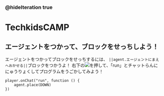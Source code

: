 ### @hideIteration true

# TechkidsCAMP

## エージェントをつかって、ブロックをせっちしよう！

エージェントをつかってブロックをせっちするには、
``||agent.エージェントにまえへおかせる||``ブロックをつかうよ！
右下の![](https://raw.githubusercontent.com/camp-minecraft/TechkidsCampTutorial/master/images/playbutton.png)を押して、「run」とチャットらんににゅうりょくしてプログラムをうごかしてみよう！

```template
player.onChat("run", function () {
    agent.place(DOWN)
})

```